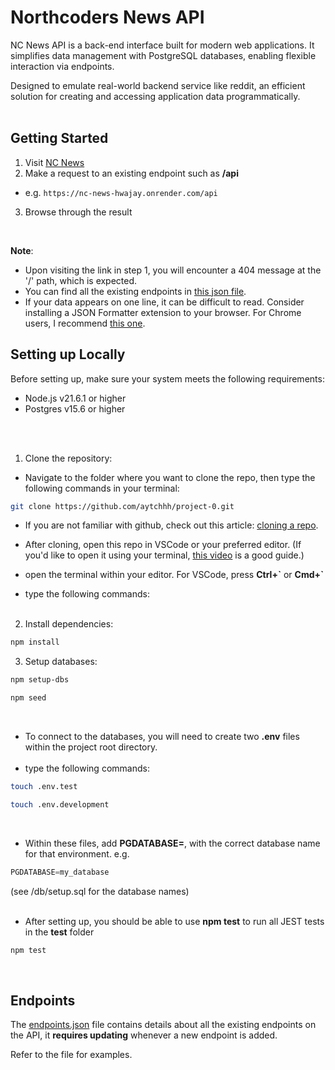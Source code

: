 # Northcoders News API

NC News API is a back-end interface built for modern web applications. It simplifies data management with PostgreSQL databases, enabling flexible interaction via endpoints. 

Designed to emulate real-world backend service like reddit, an efficient solution for creating and accessing application data programmatically.
<br>
<br>

## Getting Started
1. Visit [NC News](https://nc-news-hwajay.onrender.com/)
2. Make a request to an existing endpoint such as **/api**
- e.g.
`https://nc-news-hwajay.onrender.com/api`

3. Browse through the result
<br>


**Note**:
- Upon visiting the link in step 1, you will encounter a 404 message at the '/' path, which is expected.
- You can find all the existing endpoints in [this json file](./endpoints.json).
- If your data appears on one line, it can be difficult to read. Consider installing a JSON Formatter extension to your browser. For Chrome users, I recommend [this one](https://chromewebstore.google.com/detail/json-formatter/bcjindcccaagfpapjjmafapmmgkkhgoa?hl=en).


## Setting up Locally

Before setting up, make sure your system meets the following requirements:
- Node.js v21.6.1 or higher
- Postgres v15.6 or higher
<br>
<br>

1. Clone the repository:

- Navigate to the folder where you want to clone the repo, then type the following commands in your terminal: 
```sh
git clone https://github.com/aytchhh/project-0.git
```
- If you are not familiar with github, check out this article: [cloning a repo]().

- After cloning, open this repo in VSCode or your preferred editor. (If you'd like to open it using your terminal, [this video](https://www.youtube.com/watch?v=iP5FKZXtDBs) is a good guide.)

- open the terminal within your editor. For VSCode, press **Ctrl+\`** or **Cmd+`**

- type the following commands:<br><br>
2. Install dependencies:


```sh
npm install
```
3. Setup databases:
```sh
npm setup-dbs
```
```sh
npm seed
```

<br>

- To connect to the databases, you will need to create two **.env** files within the project root directory.<br><br> 
- type the following commands: 
```sh
touch .env.test
```
```sh
touch .env.development
```
<br>

- Within these files, add **PGDATABASE=**, with the correct database name for that environment.
e.g.
```js
PGDATABASE=my_database
```
(see /db/setup.sql for the database names)
<br>
<br>

- After setting up, you should be able to use **npm test** to run all JEST tests in the __test__ folder
```sh
npm test
```
<br>

## Endpoints
The [endpoints.json](./endpoints.json) file contains details about all the existing endpoints on the API, it **requires updating** whenever a new endpoint is added. 

Refer to the file for examples.